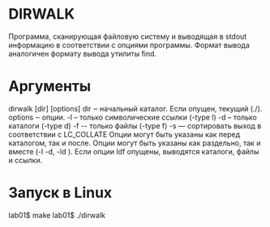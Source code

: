 # DIRWALK
Программа, сканирующая файловую систему и выводящая в stdout
информацию в соответствии с опциями программы.
Формат вывода аналогичен формату вывода утилиты find.
# Аргументы
dirwalk [dir] [options]
dir ‒ начальный каталог. Если опущен, текущий (./).
options ‒ опции.
-l – только символические ссылки (-type l)
-d – только каталоги (-type d)
-f -- только файлы (-type f)
-s — сортировать выход в соответствии с LC_COLLATE
Опции могут быть указаны как перед каталогом, так и после.
Опции могут быть указаны как раздельно, так и вместе (-l -d, -ld ).
Если опции ldf опущены, выводятся каталоги, файлы и ссылки.
# Запуск в Linux
lab01$ make
lab01$ ./dirwalk
